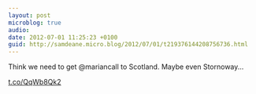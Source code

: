 ```yaml
---
layout: post
microblog: true
audio: 
date: 2012-07-01 11:25:23 +0100
guid: http://samdeane.micro.blog/2012/07/01/t219376144208756736.html
---
```

Think we need to get @mariancall to Scotland. Maybe even Stornoway...

[t.co/QqWb8Qk2](http://t.co/QqWb8Qk2)
